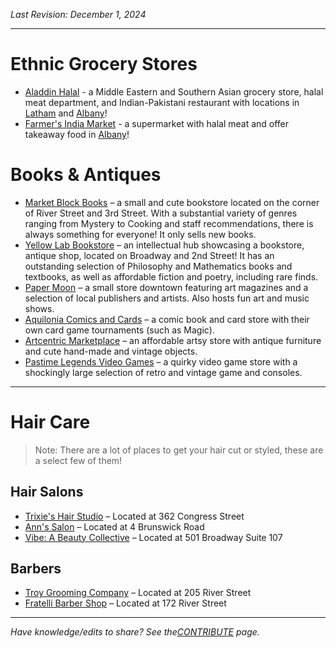 _Last Revision: December 1, 2024_

---
# Ethnic Grocery Stores
* [Aladdin Halal](https://www.aladdinmarketandrestaurant.com/) - a Middle Eastern and Southern Asian grocery store, halal meat department, and Indian-Pakistani restaurant with locations in [Latham](https://www.google.com/maps/place/Aladdin+Halal+Market/@42.74025,-73.6992374,4430m/data=!3m1!1e3!4m6!3m5!1s0x89de0d12e7cbe563:0x64f21299a7dbfcae!8m2!3d42.7382008!4d-73.7625002!16s%2Fg%2F11lg2z47jc?entry=ttu&g_ep=EgoyMDI0MTEyNC4xIKXMDSoASAFQAw%3D%3D) and [Albany](https://www.google.com/maps/place/Aladdin+Halal+Albany/@42.6647646,-73.8103542,4435m/data=!3m1!1e3!4m6!3m5!1s0x89de0a4a907f6757:0x53c01da369c68023!8m2!3d42.6647646!4d-73.7722454!16s%2Fg%2F11gdc2_6yn?entry=ttu&g_ep=EgoyMDI0MTEyNC4xIKXMDSoASAFQAw%3D%3D)!
* [Farmer's India Market](http://indiamarket.co/) - a supermarket with halal meat and offer takeaway food in [Albany](https://www.google.com/maps/place/Farmer's+India+Market/@42.730363,-73.8517083,554m/data=!3m1!1e3!4m6!3m5!1s0x89de7380ea8cdb77:0x2868a6000d414b82!8m2!3d42.730363!4d-73.8491334!16s%2Fg%2F11pz165k_5?entry=ttu&g_ep=EgoyMDI0MTEyNC4xIKXMDSoASAFQAw%3D%3D)!

# Books & Antiques
 - [Market Block Books](https://www.bhny.com/) – a small and cute bookstore located on the corner of River Street and 3rd Street. With a substantial variety of genres ranging from Mystery to Cooking and staff recommendations, there is always something for everyone! It only sells new books.
 - [Yellow Lab Bookstore](https://www.yelp.com/biz/yellow-lab-vintage-and-books-troy) – an intellectual hub showcasing a bookstore, antique shop, located on Broadway and 2nd Street! It has an outstanding selection of Philosophy and Mathematics books and textbooks, as well as affordable fiction and poetry, including rare finds.
 - [Paper Moon](https://www.instagram.com/paper_moon_troy/?hl=en) – a small store downtown featuring art magazines and a selection of local publishers and artists. Also hosts fun art and music shows.
 - [Aquilonia Comics and Cards](https://aquiloniacomicsandcards.com/) – a comic book and card store with their own card game tournaments (such as Magic). 
 - [Artcentric Marketplace](https://www.instagram.com/artcentricmarketplace/) – an affordable artsy store with antique furniture and cute hand-made and vintage objects.
 - [Pastime Legends Video Games](https://www.facebook.com/PastimeLegends/) – a quirky video game store with a shockingly large selection of retro and vintage game and consoles.

--- 
# Hair Care

>Note: There are a lot of places to get your hair cut or styled, these are a select few of them!
## Hair Salons
* [Trixie's Hair Studio](https://www.yelp.com/biz/trixies-hair-studio-troy) – Located at 362 Congress Street
* [Ann's Salon](https://www.yelp.com/biz/anns-salon-troy) – Located at 4 Brunswick Road
* [Vibe: A Beauty Collective](https://vibebeautycollective.com/) – Located at 501 Broadway Suite 107

## Barbers
* [Troy Grooming Company](https://www.yelp.com/biz/troy-grooming-troy-3) – Located at 205 River Street
* [Fratelli Barber Shop](https://www.instagram.com/fratelli.barbershop/?utm_medium=copy_link) – Located at 172 River Street


---
_Have knowledge/edits to share? See the[CONTRIBUTE](../CONTRIBUTE.md) page._